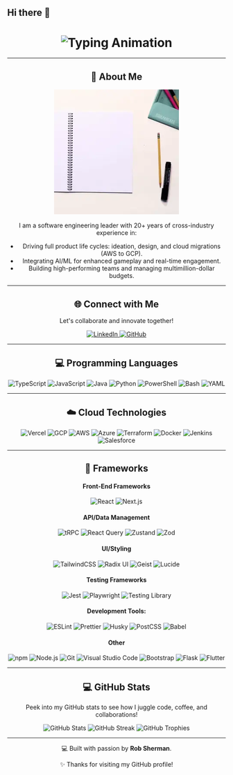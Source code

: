 ## Hi there 👋

<div align="center">
    <h1>
        <img src="https://readme-typing-svg.herokuapp.com?font=Jetbrains+mono&size=40&duration=3000&color=33FF33&center=true&vCenter=true&width=450&lines=Hey,+I'm+Rob!;Welcome+to+my+GitHub;" alt="Typing Animation" />
    </h1>
</div>

---

<div align="center">
    <h2>🚀 About Me</h2>
    <p>
        <img src="learning.gif" alt="You are never done learning" width="288" />
    </p>
    <p>
        I am a software engineering leader with 20+ years of cross-industry experience in:
        <ul>
            <li>Driving full product life cycles: ideation, design, and cloud migrations (AWS to GCP).</li>
            <li>Integrating AI/ML for enhanced gameplay and real-time engagement.</li>
            <li>Building high-performing teams and managing multimillion-dollar budgets.</li>
        </ul>
    </p>
</div>

---

<div align="center">
    <h2>🌐 Connect with Me</h2>
    <p>Let's collaborate and innovate together!</p>
    <a href="https://www.linkedin.com/in/robsherman">
        <img src="https://img.shields.io/badge/LinkedIn-0077B5?style=for-the-badge&logo=linkedin&logoColor=white" alt="LinkedIn" />
    </a>
    <a href="https://github.com/cfdude">
        <img src="https://img.shields.io/badge/GitHub-100000?style=for-the-badge&logo=github&logoColor=white" alt="GitHub" />
    </a>
</div>

---

<div align="center">
    <h2>💻 Programming Languages</h2>
    <p>
        <img src="https://img.shields.io/badge/TypeScript-3178C6?style=for-the-badge&logo=typescript&logoColor=white" alt="TypeScript"/>
        <img src="https://img.shields.io/badge/JavaScript-F7DF1E?style=for-the-badge&logo=javascript&logoColor=black" alt="JavaScript"/>
        <img src="https://img.shields.io/badge/Java-007396?style=for-the-badge&logo=java&logoColor=white" alt="Java" />
        <img src="https://img.shields.io/badge/Python-3776AB?style=for-the-badge&logo=python&logoColor=white" alt="Python"/>
        <img src="https://img.shields.io/badge/PowerShell-5391FE?style=for-the-badge&logo=powershell&logoColor=white" alt="PowerShell"/>
        <img src="https://img.shields.io/badge/Bash-4EAA25?style=for-the-badge&logo=gnu-bash&logoColor=white" alt="Bash"/>
        <img src="https://img.shields.io/badge/YAML-0A0A0A?style=for-the-badge" alt="YAML"/>
    </p>
</div>

---

<div align="center">
    <h2>☁️ Cloud Technologies</h2>
    <p>
        <img src="https://img.shields.io/badge/vercel-000000?style=for-the-badge&logo=vercel&logoColor=white" alt="Vercel" />
        <img src="https://img.shields.io/badge/GCP-4285F4?style=for-the-badge&logo=googlecloud&logoColor=white" alt="GCP" />
        <img src="https://img.shields.io/badge/AWS-FF9900?style=for-the-badge&logo=amazonaws&logoColor=white" alt="AWS" />
        <img src="https://img.shields.io/badge/Azure-0089D6?style=for-the-badge&logo=microsoftazure&logoColor=white" alt="Azure" />
        <img src="https://img.shields.io/badge/Terraform-623CE4?style=for-the-badge&logo=terraform&logoColor=white" alt="Terraform" />
        <img src="https://img.shields.io/badge/Docker-2496ED?style=for-the-badge&logo=docker&logoColor=white" alt="Docker" />
        <img src="https://img.shields.io/badge/Jenkins-D24939?style=for-the-badge&logo=jenkins&logoColor=white" alt="Jenkins"/>
        <img src="https://img.shields.io/badge/Salesforce-00A1E0?style=for-the-badge&logo=salesforce&logoColor=white" alt="Salesforce"/>
    </p>
</div>

---

<div align="center">
    <h2>🔧 Frameworks</h2>
    <h4>Front-End Frameworks</h4>
    <p>
        <img src="https://img.shields.io/badge/React-61DAFB?style=for-the-badge&logo=react&logoColor=black" alt="React" />
        <img src="https://img.shields.io/badge/Next.js-000000?style=for-the-badge&logo=nextdotjs&logoColor=white" alt="Next.js" />
    </p>
    <h4>API/Data Management</h4>
    <p>
        <img src="https://img.shields.io/badge/tRPC-2596BE?style=for-the-badge&logo=trpc&logoColor=white" alt="tRPC"/>
        <img src="https://img.shields.io/badge/React_Query-FF4154?style=for-the-badge&logo=reactquery&logoColor=white" alt="React Query"/>
        <img src="https://img.shields.io/badge/Zustand-443E38?style=for-the-badge&logo=zustand&logoColor=white" alt="Zustand"/>
        <img src="https://img.shields.io/badge/Zod-3E67B1?style=for-the-badge&logo=zod&logoColor=white" alt="Zod"/>
    </p>
    <h4>UI/Styling</h4>
    <p>
      <img src="https://img.shields.io/badge/Tailwind_CSS-06B6D4?style=for-the-badge&logo=tailwindcss&logoColor=white" alt="TailwindCSS"/>
      <img src="https://img.shields.io/badge/Radix_UI-161618?style=for-the-badge&logo=radixui&logoColor=white" alt="Radix UI"/>
      <img src="https://img.shields.io/badge/Geist-000000?style=for-the-badge&logo=vercel&logoColor=white" alt="Geist"/>
      <img src="https://img.shields.io/badge/Lucide-Icons-5B5B5B?style=for-the-badge&logo=lucide&logoColor=white" alt="Lucide"/>
    </p>
    <h4>Testing Frameworks</h4>
    <p>
      <img src="https://img.shields.io/badge/Jest-C21325?style=for-the-badge&logo=jest&logoColor=white" alt="Jest"/>
      <img src="https://img.shields.io/badge/Playwright-2EAD33?style=for-the-badge&logo=playwright&logoColor=white" alt="Playwright"/>
      <img src="https://img.shields.io/badge/Testing_Library-E33332?style=for-the-badge&logo=testinglibrary&logoColor=white" alt="Testing Library"/>
    </p>
    <h4>Development Tools:</h4>
    <p>
      <img src="https://img.shields.io/badge/ESLint-4B32C3?style=for-the-badge&logo=eslint&logoColor=white" alt="ESLint"/>
      <img src="https://img.shields.io/badge/Prettier-F7B93E?style=for-the-badge&logo=prettier&logoColor=black" alt="Prettier"/>
      <img src="https://img.shields.io/badge/Husky-000000?style=for-the-badge&logo=husky&logoColor=white" alt="Husky"/>
      <img src="https://img.shields.io/badge/PostCSS-DD3A0A?style=for-the-badge&logo=postcss&logoColor=white" alt="PostCSS"/>
      <img src="https://img.shields.io/badge/Babel-F9DC3E?style=for-the-badge&logo=babel&logoColor=black" alt="Babel"/>
    </p>
    <h4>Other</h4>
    <p> 
      <img src="https://img.shields.io/badge/npm-CB3837?style=for-the-badge&logo=npm&logoColor=white" alt="npm"/>
      <img src="https://img.shields.io/badge/Node.js-339933?style=for-the-badge&logo=nodedotjs&logoColor=white" alt="Node.js"/>
      <img src="https://img.shields.io/badge/Git-F05032?style=for-the-badge&logo=git&logoColor=white" alt="Git"/>
      <img src="https://img.shields.io/badge/Visual%20Studio%20Code-007ACC?style=for-the-badge&logo=visualstudiocode&logoColor=white" alt="Visual Studio Code"/>
      <img src="https://img.shields.io/badge/Bootstrap-7952B3?style=for-the-badge&logo=bootstrap&logoColor=white" alt="Bootstrap"/>
      <img src="https://img.shields.io/badge/Flask-000000?style=for-the-badge&logo=flask&logoColor=white" alt="Flask"/>
      <img src="https://img.shields.io/badge/Flutter-02569B?style=for-the-badge&logo=flutter&logoColor=white" alt="Flutter"/>
    </p>
</div>

---

<div align="center">
    <h2>💻 GitHub Stats</h2>
    <p>Peek into my GitHub stats to see how I juggle code, coffee, and collaborations!</p>
    <img src="https://github-readme-stats.vercel.app/api?username=cfdude&show_icons=true&theme=radical" alt="GitHub Stats" />
    <img src="https://github-readme-streak-stats.herokuapp.com/?user=cfdude&theme=merko" alt="GitHub Streak" />
    <img src="https://github-profile-trophy.vercel.app/?username=cfdude&theme=radical&no-frame=true&row=1" alt="GitHub Trophies" />
</div>

---

<div align="center">
    <p>💻 Built with passion by <strong>Rob Sherman</strong>.</p>
    <p>✨ Thanks for visiting my GitHub profile!</p>
</div>
